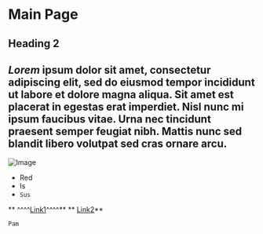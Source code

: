 # Main Page

## Heading 2
*Lorem* ipsum dolor sit amet, consectetur adipiscing elit, sed do eiusmod tempor incididunt ut labore et dolore magna aliqua.
Sit amet est placerat in egestas erat **imperdiet.** Nisl nunc mi ipsum faucibus vitae.
Urna nec tincidunt praesent semper feugiat nibh. Mattis nunc sed blandit libero volutpat sed cras ornare arcu.
---
![Image](https://i.imgur.com/sm4Id90.png)

* Red 
* Is 
* `Sus`

** ^^^^[Link1](https://dzodkin33.github.io/cse15l-lab-reports-boris/lab-1.md)^^^^**
** [Link2](lab-1.md)**
```
Pam
```
